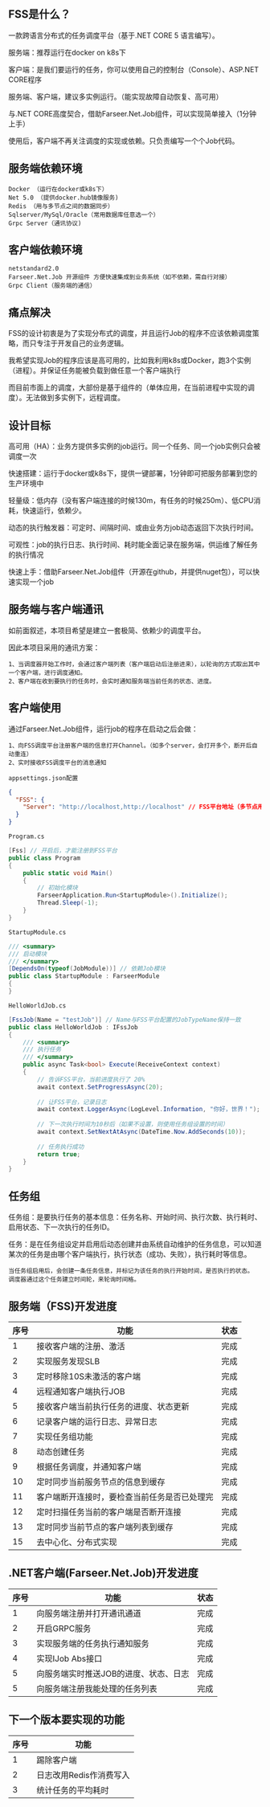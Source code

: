 ## FSS是什么？
一款跨语言分布式的任务调度平台（基于.NET CORE 5 语言编写）。

服务端：推荐运行在docker on k8s下

客户端：是我们要运行的任务，你可以使用自己的控制台（Console）、ASP.NET CORE程序

服务端、客户端，建议多实例运行。（能实现故障自动恢复、高可用）

与.NET CORE高度契合，借助Farseer.Net.Job组件，可以实现简单接入（1分钟上手）

使用后，客户端不再关注调度的实现或依赖。只负责编写一个个Job代码。

## 服务端依赖环境
    Docker （运行在docker或k8s下）
    Net 5.0 （提供docker.hub镜像服务)
    Redis （用与多节点之间的数据同步）
    Sqlserver/MySql/Oracle（常用数据库任意选一个）
    Grpc Server（通讯协议)
## 客户端依赖环境
    netstandard2.0
    Farseer.Net.Job 开源组件 方便快速集成到业务系统（如不依赖，需自行对接）
    Grpc Client（服务端的通信）

## 痛点解决
FSS的设计初衷是为了实现分布式的调度，并且运行Job的程序不应该依赖调度策略，而只专注于开发自己的业务逻辑。

我希望实现Job的程序应该是高可用的，比如我利用k8s或Docker，跑3个实例（进程）。并保证任务能被负载到做任意一个客户端执行

而目前市面上的调度，大部份是基于组件的（单体应用，在当前进程中实现的调度）。无法做到多实例下，远程调度。

## 设计目标
高可用（HA）：业务方提供多实例的job运行。同一个任务、同一个job实例只会被调度一次

快速搭建：运行于docker或k8s下，提供一键部署，1分钟即可把服务部署到您的生产环境中

轻量级：低内存（没有客户端连接的时候130m，有任务的时候250m）、低CPU消耗，快速运行，依赖少。

动态的执行触发器：可定时、间隔时间、或由业务方job动态返回下次执行时间。

可观性：job的执行日志、执行时间、耗时能全面记录在服务端，供运维了解任务的执行情况

快速上手：借助Farseer.Net.Job组件（开源在github，并提供nuget包），可以快速实现一个job

## 服务端与客户端通讯
如前面叙述，本项目希望是建立一套极简、依赖少的调度平台。

因此本项目采用的通讯方案：

    1、当调度器开始工作时，会通过客户端列表（客户端启动后注册进来），以轮询的方式取出其中一个客户端，进行调度通知。
    2、客户端在收到要执行的任务时，会实时通知服务端当前任务的状态、进度。

## 客户端使用
通过Farseer.Net.Job组件，运行job的程序在启动之后会做：

    1、向FSS调度平台注册客户端的信息打开Channel。（如多个server，会打开多个，断开后自动重连）
    2、实时接收FSS调度平台的消息通知

`appsettings.json配置`
```json
{
  "FSS": {
    "Server": "http://localhost,http://localhost" // FSS平台地址（多节点用,分隔）
  }
}
```
`Program.cs`
```c#
[Fss] // 开启后，才能注册到FSS平台
public class Program
{
    public static void Main()
    {
        // 初始化模块
        FarseerApplication.Run<StartupModule>().Initialize();
        Thread.Sleep(-1);
    }
}
```
`StartupModule.cs`
```c#
/// <summary>
/// 启动模块
/// </summary>
[DependsOn(typeof(JobModule))] // 依赖Job模块
public class StartupModule : FarseerModule
{
}
```
`HelloWorldJob.cs`
```c#
[FssJob(Name = "testJob")] // Name与FSS平台配置的JobTypeName保持一致
public class HelloWorldJob : IFssJob
{
    /// <summary>
    /// 执行任务
    /// </summary>
    public async Task<bool> Execute(ReceiveContext context)
    {
        // 告诉FSS平台，当前进度执行了 20%
        await context.SetProgressAsync(20);
        
        // 让FSS平台，记录日志
        await context.LoggerAsync(LogLevel.Information, "你好，世界！");
        
        // 下一次执行时间为10秒后（如果不设置，则使用任务组设置的时间）
        await context.SetNextAtAsync(DateTime.Now.AddSeconds(10));
        
        // 任务执行成功
        return true;
    }
}
```
## 任务组
任务组：是要执行任务的基本信息：任务名称、开始时间、执行次数、执行耗时、启用状态、下一次执行的任务ID。

任务：是在任务组设定并启用后动态创建并由系统自动维护的任务信息，可以知道某次的任务是由哪个客户端执行，执行状态（成功、失败），执行耗时等信息。

    当任务组启用后，会创建一条任务信息，并标记为该任务的执行开始时间，是否执行的状态。
    调度器通过这个任务建立时间轮，来轮询时间格。

## 服务端（FSS)开发进度
|  序号   | 功能  | 状态  |
|  ----  | ----  | ---- |
| 1  | 接收客户端的注册、激活 | 完成 |
| 2  | 实现服务发现SLB | 完成 |
| 3  | 定时移除10S未激活的客户端 | 完成 |
| 4  | 远程通知客户端执行JOB | 完成 |
| 5  | 接收客户端当前执行任务的进度、状态更新 | 完成 |
| 6  | 记录客户端的运行日志、异常日志 | 完成 |
| 7  | 实现任务组功能 | 完成 |
| 8  | 动态创建任务 |完成  |
| 9  | 根据任务调度，并通知客户端 | 完成 |
| 10  | 定时同步当前服务节点的信息到缓存 | 完成 |
| 11  | 客户端断开连接时，要检查当前任务是否已处理完 | 完成 |
| 12  | 定时扫描任务当前的客户端是否断开连接 | 完成 |
| 13  | 定时同步当前节点的客户端列表到缓存 | 完成 |
| 15  | 去中心化、分布式实现 | 完成 |

## .NET客户端(Farseer.Net.Job)开发进度
|  序号   | 功能  | 状态  |
|  ----  | ----  | ---- |
| 1  | 向服务端注册并打开通讯通道 | 完成 |
| 2  | 开启GRPC服务 | 完成 |
| 3  | 实现服务端的任务执行通知服务 | 完成 |
| 4  | 实现IJob Abs接口 | 完成 |
| 5  | 向服务端实时推送JOB的进度、状态、日志 | 完成 |
| 5  | 向服务端注册我能处理的任务列表 | 完成 |

## 下一个版本要实现的功能
|  序号   | 功能  |
|  ----  | ----  |
| 1  | 踢除客户端 |
| 2  | 日志改用Redis作消费写入 |
| 3  | 统计任务的平均耗时 | 